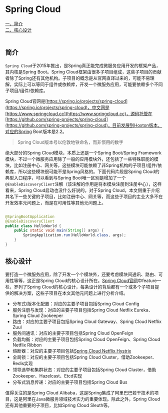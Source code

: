 # Spring Cloud

<nav>
<a href="#简介">一、简介</a><br/>
<a href="#核心设计">二、核心设计</a><br/>
</nav>
<br/>

## 简介

`Spring Cloud`于2015年推出，是Spring真正能完成微服务应用开发的框架产品，其内核是Spring Boot。Spring Cloud框架由很多子项目组成，这些子项目的贡献者除了Spring还有其他机构。子项目的概念是从官网直译过来的，可能不易理解，实际上可以等同于组件或依赖库，开发一个微服务应用，可能要依赖多个不同子项目/组件/依赖库。

Spring Cloud官网是[https://spring.io/projects/spring-cloud](https://spring.io/projects/spring-cloud)，中文网是[https://www.springcloud.cc](https://www.springcloud.cc)，源码托管在[https://github.com/spring-projects/spring-cloud](https://github.com/spring-projects/spring-cloud)，目前发展到Hoxton版本，对应的Spring Boot版本是2.2。

> Spring Cloud版本号以伦敦地铁命名，而非惯用的数字

绝大部分的Spring Cloud模块，本质上还是一个Spring Boot/Spring Framework模块，不过一个微服务应用除了一般的应用模块外，还包括了一些特殊职能的模块，比如注册中心、网关等，这些模块可能依赖了非Spring机构的子项目/组件/依赖库，所以这些模块很可能不是Spring风格的。下面代码片段是Spring Cloud的典型入口程序，可以看到与Spring Boot唯一区别是增加了一个`@EnableDiscoveryClient`注解（该注解的作用是将本模块注册到注册中心），这样看来，Spring Cloud启动也没什么好说的。对于Spring Cloud，本文侧重于介绍其名下一些关键的子项目，比如注册中心、网关等，而这些子项目的主业大多不在开发效率元问题上，而是在可用性等其他元问题上。

```Java

@SpringBootApplication
@EnableDiscoveryClient
public class HelloWorld {
	public static void main(String[] args) {
    	SpringApplication.run(HelloWorld.class, args);
	}
}
```

## 核心设计

要打造一个微服务应用，除了开发一个个模块外，还要考虑模块间通讯、路由、可用性等等，这正是Spring Cloud的核心设计所在。[Spring Cloud官网](https://spring.io/projects/spring-cloud)中feature一栏，罗列了Spring Cloud的核心设计，每条设计的背后都有一个或多个子项目提供的解决方案，这些子项目在本文其他元问题上进行分析介绍。

* 分布式/版本化配置：对应的主要子项目包括Spring Cloud Config
* 服务注册与发现：对应的主要子项目包括Spring Cloud Netflix Eureka、Spring Cloud Zookeeper
* 路由：对应的主要子项目包括Spring Cloud Gateway、Spring Cloud Netflix Zuul
* 服务间通讯：对应的主要子项目包括Spring Cloud OpenFeign
* 负载均衡：对应的主要子项目包括Spring Cloud OpenFeign、Spring Cloud Netflix Ribbon
* 熔断器：对应的主要子项目包括[Spring Cloud Netflix Hystrix](../../可用性/应用容错.md)
* 全局锁：对应的主要子项目包括Spring Cloud Cluster，借助Zookeeper、Redis实现
* 领导选举和集群状态：对应的主要子项目包括Spring Cloud Cluster，借助Zookeeper、Hazelcast、Etcd实现
* 分布式消息传递：对应的主要子项目包括Spring Cloud Bus

值得关注的是Spring Cloud Alibaba，这是Spring集成了阿里巴巴若干技术的项目，这是阿里在Java微服务领域技术实力的重要体现。除此之外，Spring Cloud还有其他重要的子项目，比如Spring Cloud Sleuth等。